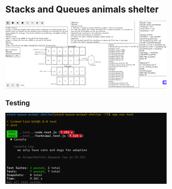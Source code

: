 # Stacks and Queues animals shelter

![img](stack-and-queue.png)

## Testing 

![img](queueTTest.png)